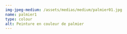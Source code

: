 ```yaml
---
img-jpeg-medium: /assets/medias/medium/palmier01.jpg
name: palmier1
type: colour
alt: Peinture en couleur de palmier
---
```

